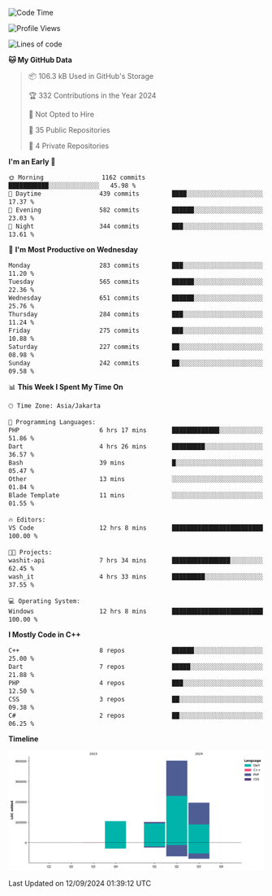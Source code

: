 <!--START_SECTION:waka-->
![Code Time](http://img.shields.io/badge/Code%20Time-210%20hrs%2020%20mins-blue)

![Profile Views](http://img.shields.io/badge/Profile%20Views-6-blue)

![Lines of code](https://img.shields.io/badge/From%20Hello%20World%20I%27ve%20Written-803.5%20thousand%20lines%20of%20code-blue)

**🐱 My GitHub Data** 

> 📦 106.3 kB Used in GitHub's Storage 
 > 
> 🏆 332 Contributions in the Year 2024
 > 
> 🚫 Not Opted to Hire
 > 
> 📜 35 Public Repositories 
 > 
> 🔑 4 Private Repositories 
 > 
**I'm an Early 🐤** 

```text
🌞 Morning                1162 commits        ███████████░░░░░░░░░░░░░░   45.98 % 
🌆 Daytime                439 commits         ████░░░░░░░░░░░░░░░░░░░░░   17.37 % 
🌃 Evening                582 commits         ██████░░░░░░░░░░░░░░░░░░░   23.03 % 
🌙 Night                  344 commits         ███░░░░░░░░░░░░░░░░░░░░░░   13.61 % 
```
📅 **I'm Most Productive on Wednesday** 

```text
Monday                   283 commits         ███░░░░░░░░░░░░░░░░░░░░░░   11.20 % 
Tuesday                  565 commits         ██████░░░░░░░░░░░░░░░░░░░   22.36 % 
Wednesday                651 commits         ██████░░░░░░░░░░░░░░░░░░░   25.76 % 
Thursday                 284 commits         ███░░░░░░░░░░░░░░░░░░░░░░   11.24 % 
Friday                   275 commits         ███░░░░░░░░░░░░░░░░░░░░░░   10.88 % 
Saturday                 227 commits         ██░░░░░░░░░░░░░░░░░░░░░░░   08.98 % 
Sunday                   242 commits         ██░░░░░░░░░░░░░░░░░░░░░░░   09.58 % 
```


📊 **This Week I Spent My Time On** 

```text
🕑︎ Time Zone: Asia/Jakarta

💬 Programming Languages: 
PHP                      6 hrs 17 mins       █████████████░░░░░░░░░░░░   51.86 % 
Dart                     4 hrs 26 mins       █████████░░░░░░░░░░░░░░░░   36.57 % 
Bash                     39 mins             █░░░░░░░░░░░░░░░░░░░░░░░░   05.47 % 
Other                    13 mins             ░░░░░░░░░░░░░░░░░░░░░░░░░   01.84 % 
Blade Template           11 mins             ░░░░░░░░░░░░░░░░░░░░░░░░░   01.55 % 

🔥 Editors: 
VS Code                  12 hrs 8 mins       █████████████████████████   100.00 % 

🐱‍💻 Projects: 
washit-api               7 hrs 34 mins       ████████████████░░░░░░░░░   62.45 % 
wash_it                  4 hrs 33 mins       █████████░░░░░░░░░░░░░░░░   37.55 % 

💻 Operating System: 
Windows                  12 hrs 8 mins       █████████████████████████   100.00 % 
```

**I Mostly Code in C++** 

```text
C++                      8 repos             ██████░░░░░░░░░░░░░░░░░░░   25.00 % 
Dart                     7 repos             █████░░░░░░░░░░░░░░░░░░░░   21.88 % 
PHP                      4 repos             ███░░░░░░░░░░░░░░░░░░░░░░   12.50 % 
CSS                      3 repos             ██░░░░░░░░░░░░░░░░░░░░░░░   09.38 % 
C#                       2 repos             ██░░░░░░░░░░░░░░░░░░░░░░░   06.25 % 
```



**Timeline**

![Lines of Code chart](https://raw.githubusercontent.com/PradiptaAhmad/PradiptaAhmad/main/assets/bar_graph.png)


 Last Updated on 12/09/2024 01:39:12 UTC
<!--END_SECTION:waka-->
